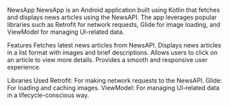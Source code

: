NewsApp
NewsApp is an Android application built using Kotlin that fetches and displays news articles using the NewsAPI. The app leverages popular libraries such as Retrofit for network requests, Glide for image loading, and ViewModel for managing UI-related data.

Features
Fetches latest news articles from NewsAPI.
Displays news articles in a list format with images and brief descriptions.
Allows users to click on an article to view more details.
Provides a smooth and responsive user experience.

Libraries Used
Retrofit: For making network requests to the NewsAPI.
Glide: For loading and caching images.
ViewModel: For managing UI-related data in a lifecycle-conscious way.
